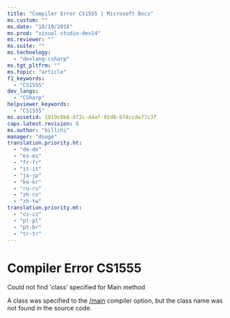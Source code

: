 ```yaml
---
title: "Compiler Error CS1555 | Microsoft Docs"
ms.custom: ""
ms.date: "10/19/2016"
ms.prod: "visual-studio-dev14"
ms.reviewer: ""
ms.suite: ""
ms.technology: 
  - "devlang-csharp"
ms.tgt_pltfrm: ""
ms.topic: "article"
f1_keywords: 
  - "CS1555"
dev_langs: 
  - "CSharp"
helpviewer_keywords: 
  - "CS1555"
ms.assetid: 1919c8b8-d72c-44af-91d0-674ccde77c3f
caps.latest.revision: 8
ms.author: "billchi"
manager: "douge"
translation.priority.ht: 
  - "de-de"
  - "es-es"
  - "fr-fr"
  - "it-it"
  - "ja-jp"
  - "ko-kr"
  - "ru-ru"
  - "zh-cn"
  - "zh-tw"
translation.priority.mt: 
  - "cs-cz"
  - "pl-pl"
  - "pt-br"
  - "tr-tr"
---
```

# Compiler Error CS1555
Could not find 'class' specified for Main method  
  
 A class was specified to the [/main](../Topic/-main%20\(C%23%20Compiler%20Options\).md) compiler option, but the class name was not found in the source code.